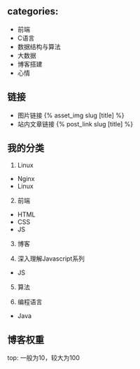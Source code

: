 ## categories:
- 前端
- C语言
- 数据结构与算法
- 大数据
- 博客搭建
- 心情

## 链接

- 图片链接 {% asset_img slug [title] %}
- 站内文章链接 {% post_link slug [title] %}

## 我的分类
1. Linux 
  - Nginx
  - Linux

2. 前端
  - HTML
  - CSS
  - JS

3. 博客

4. 深入理解Javascript系列
  - JS

5. 算法

6. 编程语言
  - Java

## 博客权重
top: 一般为10，较大为100

